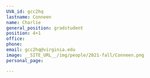 ```yaml
---
UVA_id: gcc2hq
lastname: Conneen
name: Charlie
general_position: gradstudent
position: 4+1
office:  
phone:  
email: gcc2hq@virginia.edu
image: __SITE_URL__/img/people/2021-fall/Conneen.png 
personal_page: 

---
```


